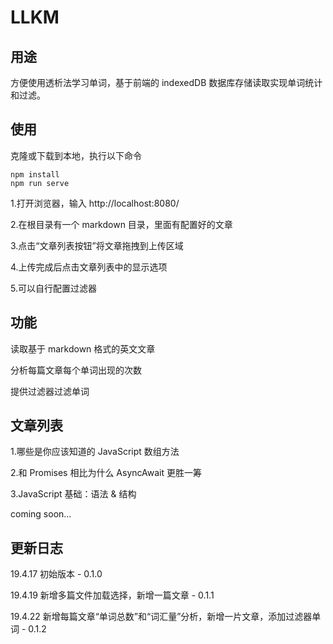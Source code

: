 # LLKM

## 用途
方便使用透析法学习单词，基于前端的 indexedDB 数据库存储读取实现单词统计和过滤。

## 使用
克隆或下载到本地，执行以下命令

```
npm install
npm run serve
```

1.打开浏览器，输入 http://localhost:8080/

2.在根目录有一个 markdown 目录，里面有配置好的文章

3.点击“文章列表按钮”将文章拖拽到上传区域

4.上传完成后点击文章列表中的显示选项

5.可以自行配置过滤器

## 功能
读取基于 markdown 格式的英文文章

分析每篇文章每个单词出现的次数

提供过滤器过滤单词

## 文章列表

1.哪些是你应该知道的 JavaScript 数组方法

2.和 Promises 相比为什么 AsyncAwait 更胜一筹

3.JavaScript 基础：语法 & 结构

coming soon...

## 更新日志

19.4.17 初始版本 - 0.1.0

19.4.19 新增多篇文件加载选择，新增一篇文章 - 0.1.1

19.4.22 新增每篇文章“单词总数”和“词汇量”分析，新增一片文章，添加过滤器单词 - 0.1.2


